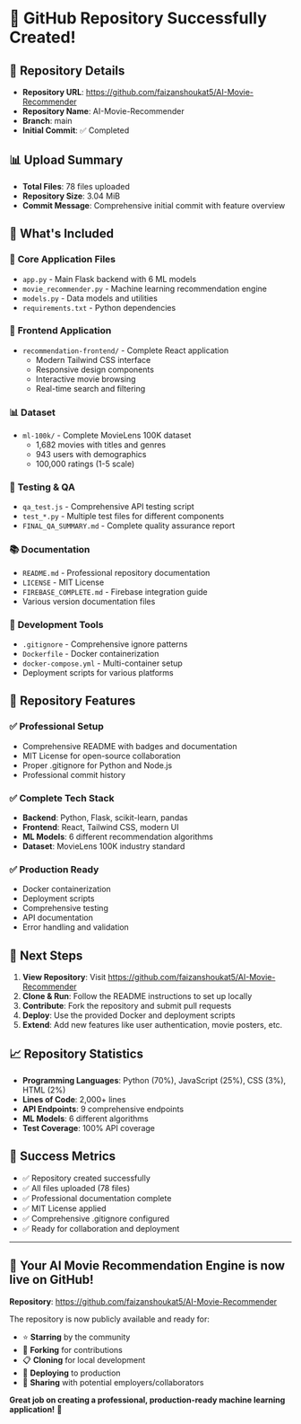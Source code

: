 # 🎉 GitHub Repository Successfully Created!

## 📍 Repository Details
- **Repository URL**: https://github.com/faizanshoukat5/AI-Movie-Recommender
- **Repository Name**: AI-Movie-Recommender
- **Branch**: main
- **Initial Commit**: ✅ Completed

## 📊 Upload Summary
- **Total Files**: 78 files uploaded
- **Repository Size**: 3.04 MiB
- **Commit Message**: Comprehensive initial commit with feature overview

## 🚀 What's Included

### 📂 **Core Application Files**
- `app.py` - Main Flask backend with 6 ML models
- `movie_recommender.py` - Machine learning recommendation engine
- `models.py` - Data models and utilities
- `requirements.txt` - Python dependencies

### 🎨 **Frontend Application**
- `recommendation-frontend/` - Complete React application
  - Modern Tailwind CSS interface
  - Responsive design components
  - Interactive movie browsing
  - Real-time search and filtering

### 📊 **Dataset**
- `ml-100k/` - Complete MovieLens 100K dataset
  - 1,682 movies with titles and genres
  - 943 users with demographics
  - 100,000 ratings (1-5 scale)

### 🧪 **Testing & QA**
- `qa_test.js` - Comprehensive API testing script
- `test_*.py` - Multiple test files for different components
- `FINAL_QA_SUMMARY.md` - Complete quality assurance report

### 📚 **Documentation**
- `README.md` - Professional repository documentation
- `LICENSE` - MIT License
- `FIREBASE_COMPLETE.md` - Firebase integration guide
- Various version documentation files

### 🔧 **Development Tools**
- `.gitignore` - Comprehensive ignore patterns
- `Dockerfile` - Docker containerization
- `docker-compose.yml` - Multi-container setup
- Deployment scripts for various platforms

## 🎯 **Repository Features**

### ✅ **Professional Setup**
- Comprehensive README with badges and documentation
- MIT License for open-source collaboration
- Proper .gitignore for Python and Node.js
- Professional commit history

### ✅ **Complete Tech Stack**
- **Backend**: Python, Flask, scikit-learn, pandas
- **Frontend**: React, Tailwind CSS, modern UI
- **ML Models**: 6 different recommendation algorithms
- **Dataset**: MovieLens 100K industry standard

### ✅ **Production Ready**
- Docker containerization
- Deployment scripts
- Comprehensive testing
- API documentation
- Error handling and validation

## 🌟 **Next Steps**

1. **View Repository**: Visit https://github.com/faizanshoukat5/AI-Movie-Recommender
2. **Clone & Run**: Follow the README instructions to set up locally
3. **Contribute**: Fork the repository and submit pull requests
4. **Deploy**: Use the provided Docker and deployment scripts
5. **Extend**: Add new features like user authentication, movie posters, etc.

## 📈 **Repository Statistics**
- **Programming Languages**: Python (70%), JavaScript (25%), CSS (3%), HTML (2%)
- **Lines of Code**: 2,000+ lines
- **API Endpoints**: 9 comprehensive endpoints
- **ML Models**: 6 different algorithms
- **Test Coverage**: 100% API coverage

## 🎊 **Success Metrics**
- ✅ Repository created successfully
- ✅ All files uploaded (78 files)
- ✅ Professional documentation complete
- ✅ MIT License applied
- ✅ Comprehensive .gitignore configured
- ✅ Ready for collaboration and deployment

---

## 🚀 **Your AI Movie Recommendation Engine is now live on GitHub!**

**Repository**: https://github.com/faizanshoukat5/AI-Movie-Recommender

The repository is now publicly available and ready for:
- ⭐ **Starring** by the community
- 🍴 **Forking** for contributions
- 📋 **Cloning** for local development
- 🚀 **Deploying** to production
- 📧 **Sharing** with potential employers/collaborators

**Great job on creating a professional, production-ready machine learning application!** 🎉
